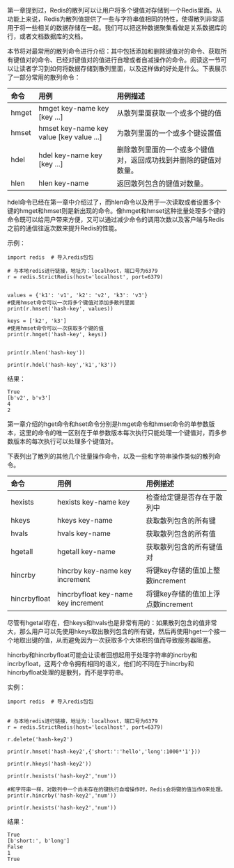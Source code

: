 第一章提到过，Redis的散列可以让用户将多个键值对存储到一个Redis里面。从功能上来说，Redis为散列值提供了一些与字符串值相同的特性，使得散列非常适用于将一些相关的数据存储在一起。我们可以把这种数据聚集看做是关系数据库的行，或者文档数据库的文档。

本节将对最常用的散列命令进行介绍：其中包括添加和删除键值对的命令、获取所有键值对的命令、已经对键值对的值进行自增或者自减操作的命令。阅读这一节可以让读者学习到如何将数据存储到散列里面，以及这样做的好处是什么。下表展示了一部分常用的散列命令：

| 命令 | 用例 | 用例描述 |
| :--- | :--- | :--- |
| hmget | hmget key-name key \[key ...\] | 从散列里面获取一个或多个键的值 |
| hmset | hmset key-name key value \[key value ...\] | 为散列里面的一个或多个键设置值 |
| hdel | hdel key-name key \[key ...\] | 删除散列里面的一个或多个键值对，返回成功找到并删除的键值对数量。 |
| hlen | hlen key-name | 返回散列包含的键值对数量。 |

hdel命令已经在第一章中介绍过了，而hlen命令以及用于一次读取或者设置多个键的hmget和hmset则是新出现的命令。像hmget和hmset这种批量处理多个键的命令既可以给用户带来方便，又可以通过减少命令的调用次数以及客户端与Redis之前的通信往返次数来提升Redis的性能。

示例：

```
import redis  # 导入redis包包

# 与本地redis进行链接，地址为：localhost，端口号为6379
r = redis.StrictRedis(host='localhost', port=6379)


values = {'k1': 'v1', 'k2': 'v2', 'k3': 'v3'}
#使用hmset命令可以一次将多个键值对添加多散列里面
print(r.hmset('hash-key', values))

keys = ['k2', 'k3']
#使用hmset命令可以一次获取多个键的值
print(r.hmget('hash-key', keys))


print(r.hlen('hash-key'))

print(r.hdel('hash-key','k1','k3'))
```

结果：

```
True
[b'v2', b'v3']
4
2
```

第一章介绍的hget命令和hset命令分别是hmget命令和hmset命令的单参数版本，这里的命令的唯一区别在于单参数版本每次执行只能处理一个键值对，而多参数版本的每次执行可以处理多个键值对。

下表列出了散列的其他几个批量操作命令，以及一些和字符串操作类似的散列命令。

| 命令 | 用例 | 用例描述 |
| :--- | :--- | :--- |
| hexists | hexists key-name key | 检查给定键是否存在于散列中 |
| hkeys | hkeys key-name | 获取散列包含的所有键 |
| hvals | hvals key-name | 获取散列包含的所有值 |
| hgetall | hgetall key-name | 获取散列包含的所有键值对 |
| hincrby | hincrby key-name key increment | 将键key存储的值加上整数increment |
| hincrbyfloat | hincrbyfloat key-name key increment | 将键key存储的值加上浮点数increment |

尽管有hgetall存在，但hkeys和hvals也是非常有用的：如果散列包含的值非常大，那么用户可以先使用hkeys取出散列包含的所有键，然后再使用hget一个接一个地取出键的值，从而避免因为一次获取多个大体积的值而导致服务器阻塞。

hincrby和hincrbyfloat可能会让读者回想起用于处理字符串的incrby和incrbyfloat，这两个命令拥有相同的语义，他们的不同在于hincrby和hincrbyfloat处理的是散列，而不是字符串。

实例：

```
import redis  # 导入redis包包


# 与本地redis进行链接，地址为：localhost，端口号为6379
r = redis.StrictRedis(host='localhost', port=6379)

r.delete('hash-key2')

print(r.hmset('hash-key2',{'short:':'hello','long':1000*'1'}))

print(r.hkeys('hash-key2'))

print(r.hexists('hash-key2','num'))

#和字符串一样，对散列中一个尚未存在的键执行自增操作时，Redis会将键的值当作0来处理。
print(r.hincrby('hash-key2','num'))

print(r.hexists('hash-key2','num'))

```

结果：

```
True
[b'short:', b'long']
False
1
True
```



